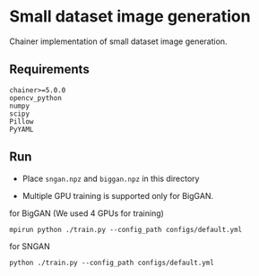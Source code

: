 # Small dataset image generation

Chainer implementation of small dataset image generation.

## Requirements

```angular2
chainer>=5.0.0
opencv_python
numpy
scipy
Pillow
PyYAML
```

## Run
- Place `sngan.npz` and `biggan.npz` in this directory

- Multiple GPU training is supported only for BigGAN.

for BigGAN (We used 4 GPUs for training)
```
mpirun python ./train.py --config_path configs/default.yml
```

for SNGAN
```
python ./train.py --config_path configs/default.yml
```


